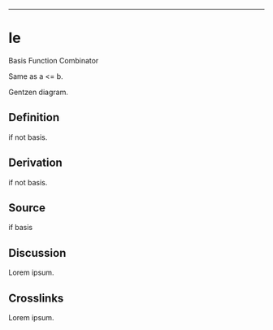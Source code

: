 ------------------------------------------------------------------------

# le

Basis Function Combinator

Same as a \<= b.

Gentzen diagram.

## Definition

if not basis.

## Derivation

if not basis.

## Source

if basis

## Discussion

Lorem ipsum.

## Crosslinks

Lorem ipsum.
